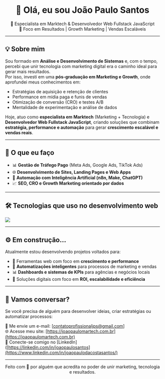 <h1 align="center">👋 Olá, eu sou João Paulo Santos</h1>

<p align="center">
  🚀 Especialista em Marktech & Desenvolvedor Web Fullstack JavaScript <br>
  🎯 Foco em Resultados | Growth Marketing | Vendas Escaláveis
</p>

---

## 💡 Sobre mim

Sou formado em **Análise e Desenvolvimento de Sistemas** e, com o tempo, percebi que unir tecnologia com marketing digital era o caminho ideal para gerar mais resultados.  
Por isso, investi em uma **pós-graduação em Marketing e Growth**, onde aprofundei meus conhecimentos em:

- Estratégias de aquisição e retenção de clientes
- Performance em mídia paga e funis de vendas
- Otimização de conversão (CRO) e testes A/B
- Mentalidade de experimentação e análise de dados

Hoje, atuo como **especialista em Marktech** (Marketing + Tecnologia) e **Desenvolvedor Web Fullstack JavaScript**, criando soluções que combinam **estratégia, performance e automação** para gerar **crescimento escalável e vendas reais**.

---

## 🧠 O que eu faço

- 📊 **Gestão de Tráfego Pago** (Meta Ads, Google Ads, TikTok Ads)
- 🌐 **Desenvolvimento de Sites, Landing Pages e Web Apps**
- 🤖 **Automação com Inteligência Artificial (n8n, Make, ChatGPT)**
- 📈 **SEO, CRO e Growth Marketing orientado por dados**

---

## 🛠️ Tecnologias que uso no desenvolvimento web

<img src="https://skillicons.dev/icons?i=html,css,js,react,nodejs" />

---

## ⚙️ Em construção...

Atualmente estou desenvolvendo projetos voltados para:

- 🧩 Ferramentas web com foco em **crescimento e performance**
- 📲 **Automatizações inteligentes** para processos de marketing e vendas
- 📊 **Dashboards e sistemas de KPIs** para agências e negócios locais
- 💼 Soluções digitais com foco em **ROI, escalabilidade e eficiência**

---

## 🤝 Vamos conversar?

Se você precisa de alguém para desenvolver ideias, criar estratégias ou automatizar processos:

📩 Me envie um e-mail: [contatoprofissionaljps@gmail.com]  
🌐 Acesse meu site: [https://joaopaulomartech.com.br](https://joaopaulomartech.com.br)  
🔗 Conecte-se comigo no [LinkedIn]([https://linkedin.com/in/joaopaulosantos](https://www.linkedin.com/in/joaopaulodacostasantos/)

---

<p align="center">Feito com 💙 por alguém que acredita no poder de unir marketing, tecnologia e resultados.</p>
